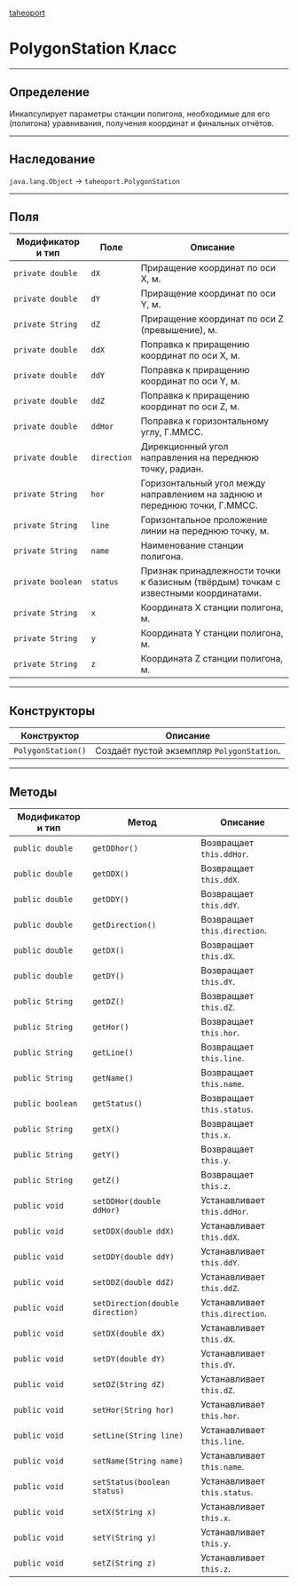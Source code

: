 
[taheoport](https://github.com/AndrewNizovkin/Taheoport/blob/main/README.md)

# PolygonStation Класс

---

## Определение

Инкапсулирует параметры станции полигона, необходимые для его (полигона) уравнивания, получения координат и финальных отчётов.

---

## Наследование

`java.lang.Object` -> `taheoport.PolygonStation`

---

## Поля

Модификатор и тип | Поле | Описание
--- | ---|---
`private double` | `dX` | Приращение координат по оси X, м.
`private double` | `dY` | Приращение координат по оси Y, м.
`private String` | `dZ` | Приращение координат по оси Z (превышение), м.
`private double` | `ddX` | Поправка к приращению координат по оси X, м.
`private double` | `ddY` | Поправка к приращению координат по оси Y, м.
`private double` | `ddZ` | Поправка к приращению координат по оси Z, м.
`private double` | `ddHor` | Поправка к горизонтальному углу, Г.ММСС.
`private double` | `direction` | Дирекционный угол направления на переднюю точку, радиан.
`private String` | `hor` | Горизонтальный угол между направлением на заднюю и переднюю точки, Г.ММСС.
`private String` | `line` | Горизонтальное проложение линии на переднюю точку, м.
`private String` | `name` | Наименование станции полигона.
`private boolean` | `status` | Признак принадлежности точки к базисным (твёрдым) точкам с известными координатами.
`private String` | `x` | Координата X станции полигона, м.
`private String` | `y` | Координата Y станции полигона, м.
`private String` | `z` | Координата Z станции полигона, м.

---

## Конструкторы

Конструктор | Описание
--- | ---
`PolygonStation()` | Создаёт пустой экземпляр `PolygonStation`.

---

## Методы

Модификатор и тип | Метод | Описание
--- | --- | ---
`public double` | `getDDhor()` | Возвращает `this.ddHor`.
`public double` | `getDDX()` | Возвращает `this.ddX`.
`public double` | `getDDY()` | Возвращает `this.ddY`.
`public double` | `getDirection()` | Возвращает `this.direction`.
`public double` | `getDX()` | Возвращает `this.dX`.
`public double` | `getDY()` | Возвращает `this.dY`.
`public String` | `getDZ()` | Возвращает `this.dZ`.
`public String` | `getHor()` | Возвращает `this.hor`.
`public String` | `getLine()` | Возвращает `this.line`.
`public String` | `getName()` | Возвращает `this.name`.
`public boolean` | `getStatus()` | Возвращает `this.status`.
`public String` | `getX()` | Возвращает `this.x`.
`public String` | `getY()` | Возвращает `this.y`.
`public String` | `getZ()` | Возвращает `this.z`.
`public void` | `setDDHor(double ddHor)` | Устанавливает `this.ddHor`.
`public void` | `setDDX(double ddX)` | Устанавливает `this.ddX`.
`public void` | `setDDY(double ddY)` | Устанавливает `this.ddY`.
`public void` | `setDDZ(double ddZ)` | Устанавливает `this.ddZ`.
`public void` | `setDirection(double direction)` | Устанавливает `this.direction`.
`public void` | `setDX(double dX)` | Устанавливает `this.dX`.
`public void` | `setDY(double dY)` | Устанавливает `this.dY`.
`public void` | `setDZ(String dZ)` | Устанавливает `this.dZ`.
`public void` | `setHor(String hor)` | Устанавливает `this.hor`.
`public void` | `setLine(String line)` | Устанавливает `this.line`.
`public void` | `setName(String name)` | Устанавливает `this.name`.
`public void` | `setStatus(boolean status)` | Устанавливает `this.status`.
`public void` | `setX(String x)` | Устанавливает `this.x`.
`public void` | `setY(String y)` | Устанавливает `this.y`.
`public void` | `setZ(String z)` | Устанавливает `this.z`.
